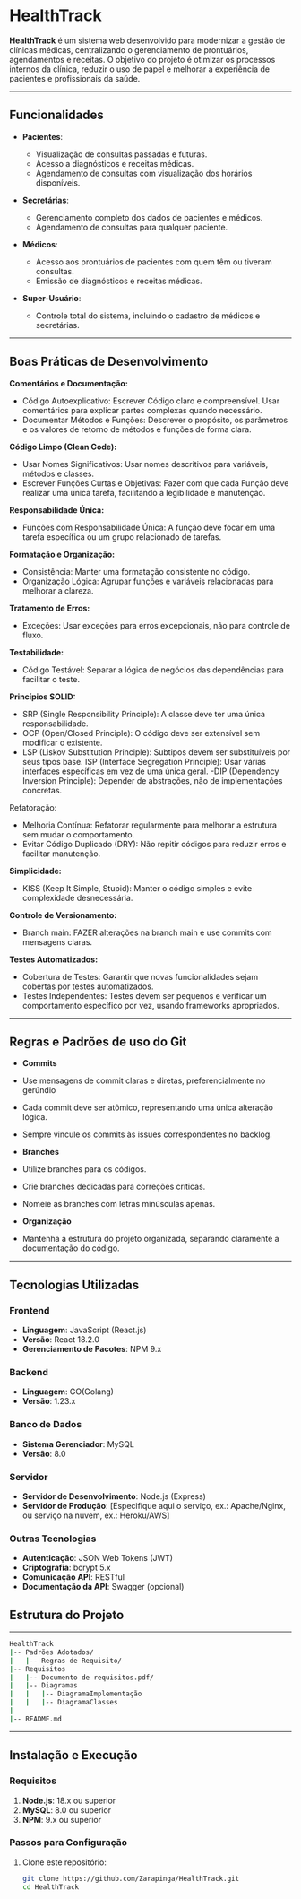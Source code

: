 # HealthTrack

**HealthTrack** é um sistema web desenvolvido para modernizar a gestão de clínicas médicas, centralizando o gerenciamento de prontuários, agendamentos e receitas. O objetivo do projeto é otimizar os processos internos da clínica, reduzir o uso de papel e melhorar a experiência de pacientes e profissionais da saúde.

---

## Funcionalidades

- **Pacientes**:
  - Visualização de consultas passadas e futuras.
  - Acesso a diagnósticos e receitas médicas.
  - Agendamento de consultas com visualização dos horários disponíveis.

- **Secretárias**:
  - Gerenciamento completo dos dados de pacientes e médicos.
  - Agendamento de consultas para qualquer paciente.

- **Médicos**:
  - Acesso aos prontuários de pacientes com quem têm ou tiveram consultas.
  - Emissão de diagnósticos e receitas médicas.

- **Super-Usuário**:
  - Controle total do sistema, incluindo o cadastro de médicos e secretárias.

---
## Boas Práticas de Desenvolvimento

**Comentários e Documentação:**

- Código Autoexplicativo: Escrever Código claro e compreensível. Usar comentários para explicar partes complexas quando necessário.
- Documentar Métodos e Funções: Descrever o propósito, os parâmetros e os valores de retorno de métodos e funções de forma clara.

**Código Limpo (Clean Code):**

- Usar Nomes Significativos: Usar nomes descritivos para variáveis, métodos e classes.
- Escrever Funções Curtas e Objetivas: Fazer com que cada Função deve realizar uma única tarefa, facilitando a legibilidade e manutenção.

**Responsabilidade Única:**

- Funções com Responsabilidade Única: A função deve focar em uma tarefa específica ou um grupo relacionado de tarefas.

**Formatação e Organização:**

- Consistência: Manter uma formatação consistente no código.
- Organização Lógica: Agrupar funções e variáveis relacionadas para melhorar a clareza.

**Tratamento de Erros:**

- Exceções: Usar exceções para erros excepcionais, não para controle de fluxo.

**Testabilidade:**

- Código Testável: Separar a lógica de negócios das dependências para facilitar o teste.

**Princípios SOLID:**

- SRP (Single Responsibility Principle): A classe deve ter uma única responsabilidade.
- OCP (Open/Closed Principle): O código deve ser extensível sem modificar o existente.
- LSP (Liskov Substitution Principle): Subtipos devem ser substituíveis por seus tipos base.
ISP (Interface Segregation Principle): Usar várias interfaces específicas em vez de uma única geral.
-DIP (Dependency Inversion Principle): Depender de abstrações, não de implementações concretas.

Refatoração:

- Melhoria Contínua: Refatorar regularmente para melhorar a estrutura sem mudar o comportamento.
- Evitar Código Duplicado (DRY): Não repitir códigos para reduzir erros e facilitar manutenção.

**Simplicidade:**

- KISS (Keep It Simple, Stupid): Manter o código simples e evite complexidade desnecessária.

**Controle de Versionamento:**

- Branch main: FAZER alterações na branch main e use commits com mensagens claras.

**Testes Automatizados:**

- Cobertura de Testes: Garantir que novas funcionalidades sejam cobertas por testes automatizados.
- Testes Independentes: Testes devem ser pequenos e verificar um comportamento específico por vez, usando frameworks apropriados.

---
## Regras e Padrões de uso do Git


- **Commits**

- Use mensagens de commit claras e diretas, preferencialmente no gerúndio
- Cada commit deve ser atômico, representando uma única alteração lógica.
- Sempre vincule os commits às issues correspondentes no backlog.


- **Branches**

- Utilize branches para os códigos.
- Crie branches dedicadas para correções críticas.
- Nomeie as branches com letras minúsculas apenas.

- **Organização**
  
- Mantenha a estrutura do projeto organizada, separando claramente a documentação do código.

---

## Tecnologias Utilizadas

### **Frontend**
- **Linguagem**: JavaScript (React.js)  
- **Versão**: React 18.2.0  
- **Gerenciamento de Pacotes**: NPM 9.x  

### **Backend**
- **Linguagem**: GO(Golang)  
- **Versão**: 1.23.x    

### **Banco de Dados**
- **Sistema Gerenciador**: MySQL  
- **Versão**: 8.0  

### **Servidor**
- **Servidor de Desenvolvimento**: Node.js (Express)  
- **Servidor de Produção**: [Especifique aqui o serviço, ex.: Apache/Nginx, ou serviço na nuvem, ex.: Heroku/AWS]  

### **Outras Tecnologias**
- **Autenticação**: JSON Web Tokens (JWT)  
- **Criptografia**: bcrypt 5.x  
- **Comunicação API**: RESTful  
- **Documentação da API**: Swagger (opcional)  

## Estrutura do Projeto
---
```sh
HealthTrack
|-- Padrões Adotados/
|   |-- Regras de Requisito/
|-- Requisitos
|   |-- Documento de requisitos.pdf/
|   |-- Diagramas
|   |   |-- DiagramaImplementação
|   |   |-- DiagramaClasses
|   
|-- README.md
```
---

## Instalação e Execução

### **Requisitos**
1. **Node.js**: 18.x ou superior  
2. **MySQL**: 8.0 ou superior  
3. **NPM**: 9.x ou superior  

### **Passos para Configuração**
1. Clone este repositório:
   ```bash
   git clone https://github.com/Zarapinga/HealthTrack.git
   cd HealthTrack

